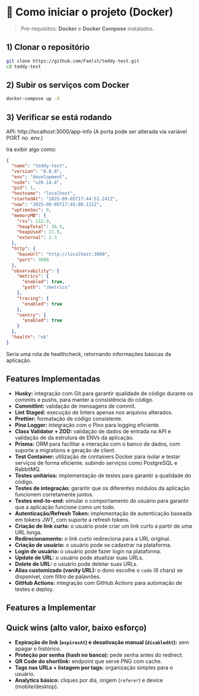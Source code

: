 # 🚀 Como iniciar o projeto (Docker)

> Pré-requisitos: **Docker** e **Docker Compose** instalados.

## 1) Clonar o repositório

```bash
git clone https://github.com/Faelst/teddy-test.git
cd teddy-test
```

## 2) Subir os serviços com Docker

```bash
docker-compose up -d
```

## 3) Verificar se está rodando

API: http://localhost:3000/app-info
(A porta pode ser alterada via variável PORT no .env.)

Ira exibir algo como:

```json
{
  "name": "teddy-test",
  "version": "0.0.0",
  "env": "development",
  "node": "v20.14.0",
  "pid": 1,
  "hostname": "localhost",
  "startedAt": "2025-09-05T17:44:51.241Z",
  "now": "2025-09-05T17:45:00.121Z",
  "uptimeSec": 9,
  "memoryMB": {
    "rss": 112.9,
    "heapTotal": 26.5,
    "heapUsed": 21.9,
    "external": 2.3
  },
  "http": {
    "baseUrl": "http://localhost:3000",
    "port": 3000
  },
  "observability": {
    "metrics": {
      "enabled": true,
      "path": "/metrics"
    },
    "tracing": {
      "enabled": true
    },
    "sentry": {
      "enabled": true
    }
  },
  "health": "ok"
}
```

Seria uma rota de healthcheck, retornando informações básicas da aplicação.

## Features Implementadas

- **Husky:** integração com Git para garantir qualidade de código durante os commits e pushs, para manter a consistência do código.
- **Commitlint:** validação de mensagens de commit.
- **Lint Staged:** execução de linters apenas nos arquivos alterados.
- **Prettier:** formatação de código consistente.
- **Pino Logger:** integração com o Pino para logging eficiente.
- **Class Validator + ZOD:** validação de dados de entrada na API e validação de da estrutura de ENVs da aplicação.
- **Prisma:** ORM para facilitar a interação com o banco de dados, com suporte a migrations e geração de client.
- **Test Container:** utilização de containers Docker para isolar e testar serviços de forma eficiente. subindo serviços como PostgreSQL e RabbitMQ.
- **Testes unitários:** implementação de testes para garantir a qualidade do código.
- **Testes de integração:** garantir que os diferentes módulos da aplicação funcionem corretamente juntos.
- **Testes end-to-end:** simular o comportamento do usuário para garantir que a aplicação funcione como um todo.
- **Autenticação/Refresh Token:** implementação de autenticação baseada em tokens JWT, com suporte a refresh tokens.
- **Criação de link curto:** o usuário pode criar um link curto a partir de uma URL longa.
- **Redirecionamento:** o link curto redireciona para a URL original.
- **Criação de usuário:** o usuário pode se cadastrar na plataforma.
- **Login de usuário:** o usuário pode fazer login na plataforma.
- **Update de URL:** o usuário pode atualizar suas URLs.
- **Delete de URL:** o usuário pode deletar suas URLs.
- **Alias customizado (vanity URL):** o dono escolhe o `code` (6 chars) se disponível, com filtro de palavrões.
- **GitHub Actions:** integração com GitHub Actions para automação de testes e deploy.

## Features a Implementar

## Quick wins (alto valor, baixo esforço)

- **Expiração de link (`expiresAt`) e desativação manual (`disabledAt`):** sem apagar o histórico.
- **Proteção por senha (hash no banco):** pede senha antes do redirect.
- **QR Code do shortlink:** endpoint que serve PNG com cache.
- **Tags nas URLs + listagem por tags:** organização simples para o usuário.
- **Analytics básico:** cliques por dia, origem (`referer`) e device (mobile/desktop).
